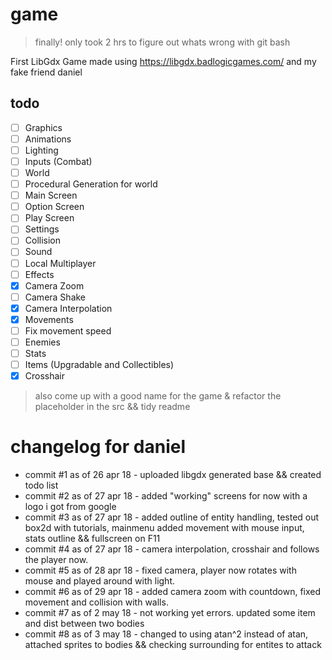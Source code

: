 # game
> finally! only took 2 hrs to figure out whats wrong with git bash

First LibGdx Game made using https://libgdx.badlogicgames.com/ and my fake friend daniel



## todo

- [ ] Graphics
- [ ] Animations
- [ ] Lighting
- [ ] Inputs (Combat)
- [ ] World
- [ ] Procedural Generation for world
- [ ] Main Screen
- [ ] Option Screen
- [ ] Play Screen
- [ ] Settings
- [ ] Collision
- [ ] Sound
- [ ] Local Multiplayer
- [ ] Effects
- [x] Camera Zoom
- [ ] Camera Shake
- [x] Camera Interpolation
- [x] Movements
- [ ] Fix movement speed
- [ ] Enemies
- [ ] Stats
- [ ] Items (Upgradable and Collectibles)
- [x] Crosshair 

> also come up with a good name for the game & refactor the placeholder in the src && tidy readme

changelog for daniel
=====

- commit #1 as of 26 apr 18 - uploaded libgdx generated base && created todo list
- commit #2 as of 27 apr 18 - added "working" screens for now with a logo i got from google
- commit #3 as of 27 apr 18 - added outline of entity handling, tested out box2d with tutorials, mainmenu added movement with mouse input, stats outline && fullscreen on F11
- commit #4 as of 27 apr 18 - camera interpolation, crosshair and follows the player now.
- commit #5 as of 28 apr 18 - fixed camera, player now rotates with mouse and played around with light.
- commit #6 as of 29 apr 18 - added camera zoom with countdown, fixed movement and collision with walls.
- commit #7 as of 2 may 18 - not working yet errors. updated some item and dist between two bodies
- commit #8 as of 3 may 18 - changed to using atan^2 instead of atan, attached sprites to bodies && checking surrounding for entites to attack
